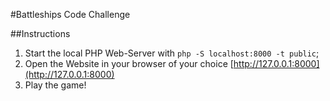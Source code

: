 #Battleships Code Challenge

##Instructions

1. Start the local PHP Web-Server with `php -S localhost:8000 -t public`;
2. Open the Website in your browser of your choice [http://127.0.0.1:8000](http://127.0.0.1:8000)
3. Play the game!
